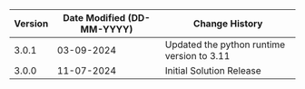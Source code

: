 | **Version** | **Date Modified (DD-MM-YYYY)** | **Change History**                 |
|-------------|--------------------------------|------------------------------------|
| 3.0.1       | 03-09-2024                     | Updated the python runtime version to 3.11  |
| 3.0.0       | 11-07-2024                     | Initial Solution Release           | 
